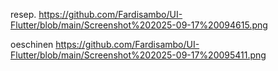 resep.
https://github.com/Fardisambo/UI-Flutter/blob/main/Screenshot%202025-09-17%20094615.png

oeschinen
https://github.com/Fardisambo/UI-Flutter/blob/main/Screenshot%202025-09-17%20095411.png
